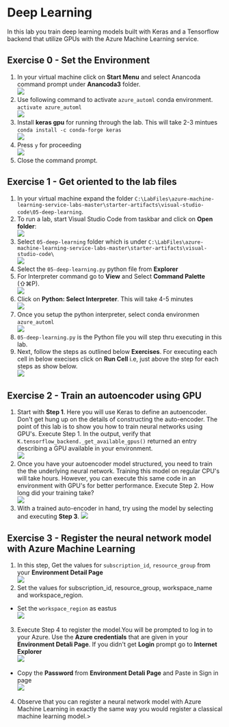 # Deep Learning

In this lab you train deep learning models built with Keras and a Tensorflow backend that utilize GPUs with the Azure Machine Learning service.

## Exercise 0 - Set the Environment

1. In your virtual machine click on **Start Menu** and select Anancoda command prompt under **Anancoda3** folder.<br/>
<img src="images/ana.jpg"/><br/>
2. Use following command to activate `azure_automl` conda environment.<br/>
``
activate azure_automl
``<br/>
<img src="images/ana1.jpg"/><br/>
3. Install **keras gpu** for running through the lab. This will take 2-3 mintues<br/>
``
conda install -c conda-forge keras
``<br/>
<img src="images/ana2.jpg"/><br/>
4. Press `y` for proceeding<br/>
<img src="images/yes.jpg"/><br/>
5. Close the command prompt.

## Exercise 1 - Get oriented to the lab files
1. In your virtual machine expand the folder `C:\LabFiles\azure-machine-learning-service-labs-master\starter-artifacts\visual-studio-code\05-deep-learning`.<br/>
2. To run a lab, start Visual Studio Code from taskbar and click on **Open folder**:<br/>
    <img src="images/code.jpg"/><br/>
3. Select `05-deep-learning` folder which is under `C:\LabFiles\azure-machine-learning-service-labs-master\starter-artifacts\visual-studio-code\`<br/>
    <img src="images/ana3.jpg"/><br/>
4. Select the `05-deep-learning.py` python file from **Explorer**
5. For Interpreter command go to **View** and Select **Command Palette** (⇧⌘P).<br/>
    <img src="images/ana4.jpg"/><br/>
6. Click on **Python: Select Interpreter**. This will take 4-5 minutes<br/>
    <img src="images/select.jpg"/><br/>
7.  Once you setup the python interpreter, select conda environmen `azure_automl`<br/>
    <img src="images/python.jpg"/><br/>
8. `05-deep-learning.py` is the Python file you will step thru executing in this lab.<br/>
9. Next, follow the steps as outlined below **Exercises**. For executing each cell in below execises click on **Run Cell** i.e, just above the step for each steps as show below.<br/>
   <img src="images/lab5.jpg"/><br/>

## Exercise 2 - Train an autoencoder using GPU
1. Start with **Step 1**. Here you will use Keras to define an autoencoder. Don't get hung up on the details of constructing the auto-encoder. The point of this lab is to show you how to train neural networks using GPU's. Execute Step 1. In the output, verify that `K.tensorflow_backend._get_available_gpus()` returned an entry describing a GPU available in your environment.<br/>
<img src="images/ana5.jpg"/><br/>
2. Once you have your autoencoder model structured, you need to train the the underlying neural network. Training this model on regular CPU's will take hours. However, you can execute this same code in an environment with GPU's for better performance. Execute Step 2. How long did your training take?<br/>
<img src="images/ana6.jpg"/><br/>
3. With a trained auto-encoder in hand, try using the model by selecting and executing **Step 3**.
<img src="images/ana7.jpg"/><br/>

## Exercise 3 - Register the neural network model with Azure Machine Learning
1. In this step, Get the values for `subscription_id`, `resource_group` from your **Environment Detail Page**<br/>
<img src="images/cred2.jpg"/><br/>
2. Set the values for subscription_id, resource_group, workspace_name and workspace_region.<br/>
 *  Set the `workspace_region` as eastus<br/>
   <img src="images/eastus.jpg"/><br/>
3. Execute Step 4 to register the model.You will be prompted to log in to your Azure. Use the **Azure credentials** that are given in your **Environment Detali Page**. If you didn't get **Login** prompt go to **Internet Explorer**<br/>
<img src="images/sign.jpg"/><br/>
 * Copy the **Password** from **Environment Detali Page** and Paste in Sign in page<br/>
   <img src="images/pass.jpg"/><br/>
4. Observe that you can register a neural network model with Azure Machine Learning in exactly the same way you would register a classical machine learning model.><br/>
